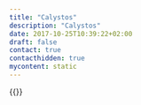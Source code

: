 ```yaml
---
title: "Calystos"
description: "Calystos"
date: 2017-10-25T10:39:22+02:00
draft: false
contact: true
contacthidden: true
mycontent: static
---
```

{{<partner-single
company="Calystos"
type="si"
website="https://calystos.com"
countrycode="BE"
city="Brussels"
description="Calystos is a time to market driven software crafting company. Thanks to the process digitization with Camunda stack, DevOps practice, container technologies (Kubernetes) and micro-services architecture, we are able to deliver value at high frequency. Calystos provides services for : - Tailor-made software developments - Software integration developments - Scrum and DevOps methodology advisory - IT Architecture (Business, Solution and Technical) assessment We are 'quality first' oriented and we have the global control of the development process by knowing perfectly our tools, frameworks and methodologies. Calystos and Exxoss (https://www.exxoss.com) are part of the same group and work closely together to address challenges in terms of infrastructure virtualization, data and processing scalability, security, backup and DRP."
siregion="emea"
level="basic"
logo="//images.ctfassets.net/vpidbgnakfvf/6f1KWpUBRcJzUiowTMC09f/93c944f32ccb655b4d04186ca5ecbef0/calystos_logo.png">}}